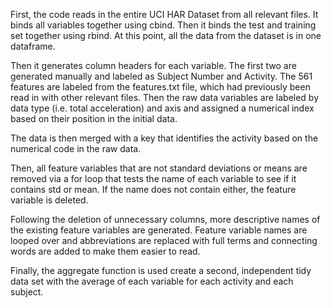 First, the code reads in the entire UCI HAR Dataset from all relevant files.  It binds all variables together using cbind.  Then it binds the test and training set together using rbind.  At this point, all the data from the dataset is in one dataframe.

Then it generates column headers for each variable.  The first two are generated manually and labeled as Subject Number and Activity.  The 561 features are labeled from the features.txt file, which had previously been read in with other relevant files.  Then the raw data variables are labeled by data type (i.e. total acceleration) and axis and assigned a numerical index based on their position in the initial data.

The data is then merged with a key that identifies the activity based on the numerical code in the raw data.

Then, all feature variables that are not standard deviations or means are removed via a for loop that tests the name of each variable to see if it contains std or mean.  If the name does not contain either, the feature variable is deleted.

Following the deletion of unnecessary columns, more descriptive names of the existing feature variables are generated.  Feature variable names are looped over and abbreviations are replaced with full terms and connecting words are added to make them easier to read.

Finally, the aggregate function is used create a second, independent tidy data set with the average of each variable for each activity and each subject.
